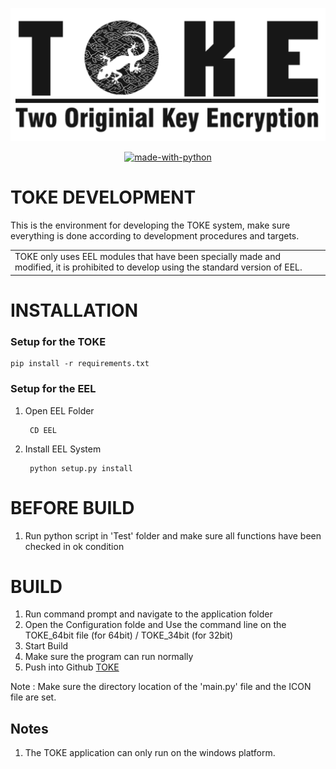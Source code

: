 !["Two Original Key Encryption"](./Documentation/LOGO%20PANJANG%20WITH%20BG.png "Two Original Key Encryption")
<p align="center"> 
    <a href="https://www.python.org/"><img alt="made-with-python" src="http://ForTheBadge.com/images/badges/made-with-python.svg"></a>
</p>

# TOKE DEVELOPMENT 
This is the environment for developing the TOKE system, make sure everything is done according to development procedures and targets.

<table>
<tr>
<td>
  TOKE only uses EEL modules that have been specially made and modified, it is prohibited to develop using the standard version of EEL.
</td>
</tr>
</table>

# INSTALLATION
### Setup for the TOKE

    pip install -r requirements.txt
    
### Setup for the EEL
1. Open EEL Folder   

        CD EEL
    
2. Install EEL System 

        python setup.py install
    

# BEFORE BUILD
1. Run python script in 'Test' folder and make sure all functions have been checked in ok condition
    
# BUILD
1. Run command prompt and navigate to the application folder
2. Open the Configuration folde and Use the command line on the TOKE_64bit file (for 64bit) / TOKE_34bit (for 32bit)
3. Start Build
4. Make sure the program can run normally
5. Push into Github [TOKE](https://github.com/rahmatagungj/toke)

Note : Make sure the directory location of the 'main.py' file and the ICON file are set.

## Notes
1. The TOKE application can only run on the windows platform.
